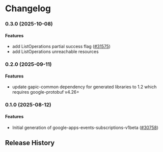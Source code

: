 # Changelog

### 0.3.0 (2025-10-08)

#### Features

* add ListOperations partial success flag ([#31575](https://github.com/googleapis/google-cloud-ruby/issues/31575)) 
* add ListOperations unreachable resources 

### 0.2.0 (2025-09-11)

#### Features

* update gapic-common dependency for generated libraries to 1.2 which requires google-protobuf v4.26+ 

### 0.1.0 (2025-08-12)

#### Features

* Initial generation of google-apps-events-subscriptions-v1beta ([#30758](https://github.com/googleapis/google-cloud-ruby/issues/30758)) 

## Release History
